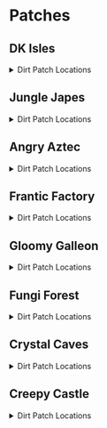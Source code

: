 # Patches 

## DK Isles
<details>
<summary>Dirt Patch Locations</summary>

| Map | Name | Logic |
| --- | ---- | ----- |
| Isles | On Aztec Building | ((Events.IslesDiddyBarrelSpawn in l.Events and l.jetpack and l.isdiddy) or (l.twirl and l.istiny and l.advanced_platforming)) and l.shockwave | 
| Isles | Under Caves Lobby Entrance | l.shockwave | 
| Isles | Front of Fungi Building | l.shockwave | 
| Training Grounds | Banana Hoard | (l.vines or l.CanMoonkick()) and l.shockwave | 
| Training Grounds | Training Grounds Rear Inside Tunnel | l.shockwave | 
| KLumsy | Inside K. Lumsy's Island | l.shockwave | 
| Creepy Castle Lobby | Castle Lobby | ((l.chunky and l.barrels and l.balloon and l.islanky) or l.CanMoonkick()) and l.shockwave | 
| Isles | Isles Boulders | l.shockwave | 
| Isles | Behind BFI | l.shockwave) | 
| Isles | Back of Kroc Isle (Lower) | l.shockwave | 
| Isles | Back of Kroc Isle (Middle) | l.shockwave | 
| Isles | Kroc Isle Left Arm | l.shockwave | 
| Isles | In Fungi Boulder | (l.settings.open_lobbies or Events.GalleonKeyTurnedIn in l.Events or l.phasewalk) and l.shockwave | 
| Isles | Behind Fungi Building | l.shockwave | 
| Isles | Behind Aztec Building | l.shockwave | 
| Banana Fairy Room | Banana Fairy Room: Behind Fairy Chair | l.shockwave | 
| Banana Fairy Room | Behind the Rareware Door | l.BananaFairies >= l.settings.rareware_gb_fairies and l.shockwave | 
| KLumsy | Under K. Lumsy | (l.CanAccessKRool() or l.phasewalk) and l.shockwave | 
| Hideout Helm Lobby | Hideout Helm Lobby: Next to Tag Barrel | l.shockwave | 
| Hideout Helm Lobby | Hideout Helm Lobby: Blueprint Platform | ((l.coconut and l.scope) or (l.twirl and l.istiny and l.advanced_platforming)) and l.shockwave | 
| Jungle Japes Lobby | Jungle Japes Lobby: Near Tag Barrel | l.shockwave | 
| Angry Aztec Lobby | Angry Aztec Lobby: Behind Feather Door | l.feather and l.shockwave | 
| Frantic Factory Lobby | Frantic Factory Lobby: High Platform | ((l.grab and l.isdonkey) or l.CanMoonkick() or (l.advanced_platforming and (l.isdiddy or l.istiny or l.ischunky))) and l.shockwave | 
| Gloomy Galleon Lobby | Gloomy Galleon Lobby: Behind Mini Monkey Gate | ((l.mini and l.CanSlamSwitch(Levels.GloomyGalleon, 2) and l.istiny and l.chunky and l.swim) or l.CanPhaseswim()) and l.shockwave | 
| Fungi Forest Lobby | Fungi Forest Lobby: On Tag Crate | l.shockwave | 
| Crystal Caves Lobby | Crystal Caves Lobby: On the Lava | ((l.punch and l.strongKong and l.isdonkey) or l.phasewalk or l.ledgeclip) and l.shockwave | 
| Creepy Castle Lobby | Creepy Castle Lobby: Behind the entrance | l.shockwave | 
| Isles Snide Room | Next to Snides | l.shockwave | 
| Training Grounds | Training Grounds: On the entrance hill | ((l.twirl and l.istiny) or (l.advanced_platforming and l.isdonkey and l.settings.krusha_kong != Kongs.donkey)) and l.shockwave | 
| Training Grounds | Training Grounds: On the rear hill | l.shockwave | 
| Treehouse | Back of the treehouse | l.shockwave | 
</details>

## Jungle Japes
<details>
<summary>Dirt Patch Locations</summary>

| Map | Name | Logic |
| --- | ---- | ----- |
| Jungle Japes | On Painting Hill | ((l.handstand and l.islanky) or (l.twirl and l.istiny) or l.CanMoonkick() or ((l.phasewalk or l.generalclips) and (l.istiny or l.isdiddy))) and l.shockwave | 
| Jungle Japes | Inside Diddy's Cavern | l.shockwave | 
| Jungle Japes | Near Cannon to Diddy-freeing cage | l.shockwave | 
| Jungle Japes | Near the Vine Pit | l.shockwave | 
| Jungle Japes | On the useless Lanky ramp | (l.handstand and l.islanky) and l.shockwave | 
| Jungle Japes | Cranky-tunnel Crossing | l.shockwave | 
| Jungle Japes | Directly behind Cranky | l.shockwave | 
| Jungle Japes | Next to topright's hut | l.shockwave | 
| Jungle Japes | Behind Chunky Boulder | l.shockwave | 
| Jungle Japes | Inside the first tunnel - later half | l.shockwave | 
| Jungle Japes | Next to level entrance | l.shockwave | 
| Jungle Japes | Next to first tunnel entrance | l.shockwave | 
| Jungle Japes | Behind Diddy's Mountain | l.shockwave | 
</details>

## Angry Aztec
<details>
<summary>Dirt Patch Locations</summary>

| Map | Name | Logic |
| --- | ---- | ----- |
| Angry Aztec | Oasis | l.shockwave | 
| Aztec Chunky5DTemple | Chunky 5DT | ((l.pineapple and l.ischunky) or l.phasewalk) and l.shockwave | 
| Angry Aztec | Behind Chunky Cage | l.shockwave | 
| Angry Aztec | Entrance tunnel - near DK door | l.shockwave | 
| Angry Aztec | Next to Tiny Temple - left | l.shockwave | 
| Angry Aztec | Next to Tiny Temple - right | l.shockwave | 
| Angry Aztec | Behind Llama Cage | l.shockwave | 
| Aztec Tiny Temple | Tiny Temple: Main room back-left | l.shockwave | 
| Aztec Tiny Temple | Tiny Temple: Next to Tiny cage | l.shockwave | 
| Angry Aztec | Next to Llama Temple | l.shockwave | 
| Angry Aztec | Next to Snide | l.shockwave | 
| Angry Aztec | Behind Gong-tower | l.shockwave | 
| Angry Aztec | Left of Gong-tower | l.shockwave | 
| Aztec Llama Temple | Llama Temple: Next to Llama Left | l.shockwave | 
| Aztec Llama Temple | Llama Temple: Next to Llama Right | l.shockwave | 
</details>

## Frantic Factory
<details>
<summary>Dirt Patch Locations</summary>

| Map | Name | Logic |
| --- | ---- | ----- |
| Frantic Factory | Dark Room | ((l.punch and l.chunky) or l.phasewalk) and l.shockwave | 
| Frantic Factory | Middle of Entrance Room | l.shockwave | 
| Frantic Factory | Clock-in room left | l.shockwave | 
| Frantic Factory | Clock-in room right | l.shockwave | 
| Frantic Factory | Halfway the hatch near entrance - next to the window | l.shockwave | 
| Frantic Factory | Tunnel to production room | l.shockwave | 
| Frantic Factory | Next to DK Arcade | l.shockwave | 
| Frantic Factory | Near Snide | l.shockwave | 
| Frantic Factory | On Diddy's Block Tower | (l.spring or l.CanMoonkick()) and l.shockwave | 
| Frantic Factory | In Lanky's Piano Room | ((l.trombone and l.islanky) or l.CanAccessRNDRoom()) and l.shockwave | 
| Frantic Factory | In Diddy's Pincode enemies room | ((l.guitar and l.isdiddy) or l.CanAccessRNDRoom()) and l.shockwave | 
| Frantic Factory | In front of Chunky's toy boss room | ((l.punch and l.ischunky) or l.CanAccessRNDRoom()) and l.shockwave | 
| Frantic Factory | Near Funky | l.shockwave | 
| Frantic Factory | Tiny race entry area | ((l.mini and l.istiny) or l.phasewalk) and l.shockwave | 
| Frantic Factory | R and D lever room - by Tiny's barrel | l.shockwave | 
</details>

## Gloomy Galleon
<details>
<summary>Dirt Patch Locations</summary>

| Map | Name | Logic |
| --- | ---- | ----- |
| Galleon Lighthouse | Lighthouse: Interior Rear | l.shockwave | 
| Gloomy Galleon | On the ship near Cranky | l.shockwave | 
| Gloomy Galleon | Next to cannon in cannonball room | l.CanGetOnCannonGamePlatform() and l.shockwave | 
| Gloomy Galleon | Entrance tunnel - under tag barrel | l.shockwave | 
| Gloomy Galleon | Next to Lighthouse ladder | l.shockwave | 
| Galleon Lighthouse | Lighthouse: Behind Whomp's Fortress floor 2 | l.shockwave | 
| Galleon Lighthouse | Lighthouse: On top of Whomp's Fortress | l.shockwave | 
| Galleon Sick Bay | Sick Bay: Chunky ship entrance | l.shockwave | 
| Galleon Sick Bay | Sick Bay: Chunky ship - back left corner | l.shockwave | 
| Galleon Sick Bay | Sick Bay: Chunky ship - behind the non-alcoholic tower | ((l.punch and l.ischunky) or l.phasewalk) and l.shockwave | 
| Gloomy Galleon | Next to Cannonball - in front | l.CanGetOnCannonGamePlatform() and l.shockwave | 
| Gloomy Galleon | Next to Cannonball - behind | l.CanGetOnCannonGamePlatform() and l.shockwave | 
| Gloomy Galleon | Behind Chunky's Big GB Chest | l.shockwave | 
| Gloomy Galleon | Behind the ship you shoot onto with the cannon | l.shockwave | 
| Gloomy Galleon | In front of Cranky | l.shockwave | 
</details>

## Fungi Forest
<details>
<summary>Dirt Patch Locations</summary>

| Map | Name | Logic |
| --- | ---- | ----- |
| Fungi Forest | Beanstalk | l.shockwave | 
| Fungi Forest | Mill Grass | l.shockwave | 
| Fungi Forest | Top of Owl Tree | ((l.jetpack and l.isdiddy) or l.CanMoonkick()) and l.shockwave | 
| Fungi Forest | Near Baboon Blast | l.shockwave | 
| Fungi Forest | Under the Owl Tree | l.shockwave | 
| Fungi Forest | Next to Rabbit's house | l.shockwave | 
| Forest Mill Front | near DK's levers | l.shockwave | 
| Forest Mill Back | Mill Back: near Chunky's coins | l.shockwave | 
| Fungi Forest | Next to Diddy Pad | l.shockwave | 
| Forest Thornvine Barn | Thornvine Barn: Next to ladder | l.shockwave | 
| Forest Giant Mushroom | Giant Mushroom: Next to a cannon | ((l.istiny and l.twirl) or (l.isdonkey and l.settings.krusha_kong != Kongs.donkey)) and l.shockwave | 
| Forest Giant Mushroom | Giant Mushroom: Next to the cannon below the night door | l.shockwave | 
| Fungi Forest | Next to Crusher Output | l.shockwave | 
| Fungi Forest | On the Tomato Field | l.shockwave | 
| Fungi Forest | Near Funky with the fenced in Chunky coins | l.TimeAccess(Regions.WormArea, Time.Night) and l.shockwave | 
</details>

## Crystal Caves
<details>
<summary>Dirt Patch Locations</summary>

| Map | Name | Logic |
| --- | ---- | ----- |
| Crystal Caves | Giant Kosha Room | l.shockwave | 
| Crystal Caves | Near lanky's 1DC - lower | l.shockwave | 
| Crystal Caves | Near Funky under Diddy's barrel | l.shockwave | 
| Crystal Caves | Near Diddy's top 5D Cabin door | l.shockwave | 
| Crystal Caves | Near Tag barrel at 5D Cabin | l.shockwave | 
| Crystal Caves | Next to Ice Castle | l.shockwave | 
| Crystal Caves | Next to Lanky's 1DC - upper | l.shockwave | 
| Crystal Caves | Next to Donkey's 1DC - left | l.shockwave | 
| Caves Frozen Castle | Frozen Castle: Next to Slam Puzzle - left | l.shockwave | 
| Caves Frozen Castle | Frozen Castle: Next to Slam Puzzle - right | l.shockwave | 
| Crystal Caves | On top of the Igloo | l.shockwave | 
| Crystal Caves | Under tag barrel near igloo | l.shockwave | 
| Crystal Caves | Near Primate Punch wall opposite cranky | l.shockwave | 
| Crystal Caves | Near Primate Punch wall near entrance | l.shockwave | 
| Crystal Caves | Near Primate Punch wall near snide | l.shockwave | 
</details>

## Creepy Castle
<details>
<summary>Dirt Patch Locations</summary>

| Map | Name | Logic |
| --- | ---- | ----- |
| Creepy Castle | Top of Castle near shop | l.shockwave | 
| Creepy Castle | Near the Catacombs Door | l.shockwave | 
| Creepy Castle | Upper Gravestone | l.shockwave | 
| Creepy Castle | Top of Castle near fence | l.shockwave | 
| Castle Ballroom | Ballroom - Back Left | l.shockwave | 
| Castle Ballroom | Ballroom - Back Right | l.shockwave | 
| Castle Museum | Museum - Pillar Front | ((l.monkeyport and l.istiny) or l.phasewalk) and l.shockwave | 
| Castle Museum | Museum - Pillar Back Right | ((l.monkeyport and l.istiny) or l.phasewalk) and l.shockwave | 
| Castle Museum | Museum - Pillar Back Left | ((l.monkeyport and l.istiny) or l.phasewalk) and l.shockwave | 
| Creepy Castle | Next to Greenhouse | l.shockwave | 
| Castle Crypt | 3Kong crypt entrance | l.shockwave | 
| Castle Mausoleum | 2kong crypt entrance | l.shockwave | 
| Creepy Castle | Between the catacombs door and Tiny Kasplat | l.shockwave | 
| Creepy Castle | Next to the Drawing Drawbridge | l.shockwave | 
| Creepy Castle | Next to Lanky coin tree (near catacombs door) | l.shockwave | 
| Castle Dungeon | Dungeon: Under the chunky balloon without coins | ((l.punch and l.ischunky) or l.phasewalk) and l.shockwave | 
</details>
